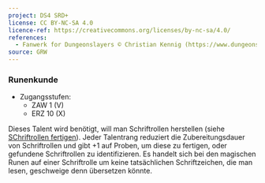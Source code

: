 ```yaml
---
project: DS4 SRD+
license: CC BY-NC-SA 4.0
licence-ref: https://creativecommons.org/licenses/by-nc-sa/4.0/
references: 
  - Fanwerk for Dungeonslayers © Christian Kennig (https://www.dungeonslayers.net/)
source: GRW
---
```


### Runenkunde

- Zugangsstufen:
  - ZAW 1 (V)
  - ERZ 10 (X)

Dieses Talent wird benötigt, will man Schriftrollen herstellen (siehe [SChriftrollen fertigen](../spielleitung-schaetze.md#schriftrollen-fertigen)). Jeder Talentrang reduziert die Zubereitungsdauer von Schriftrollen und gibt +1 auf Proben, um diese zu fertigen, oder gefundene Schriftrollen zu identifizieren. Es handelt sich bei den magischen Runen auf einer Schriftrolle um keine tatsächlichen Schriftzeichen, die man lesen, geschweige denn übersetzen könnte.

